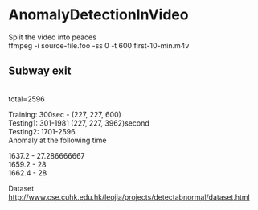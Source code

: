 # AnomalyDetectionInVideo


Split the video into peaces<br>
ffmpeg -i source-file.foo -ss 0 -t 600 first-10-min.m4v<br>

Subway exit<br>
---------------

<br>total=2596<br>

Training: 300sec - (227, 227, 600) <br>
Testing1: 301-1981 (227, 227, 3962)second<br>
Testing2: 1701-2596<br>
Anomaly at the following time<br>


1637.2 - 27.286666667<br>
1659.2 - 28<br>
1662.4 - 28<br>



Dataset <br>
http://www.cse.cuhk.edu.hk/leojia/projects/detectabnormal/dataset.html
